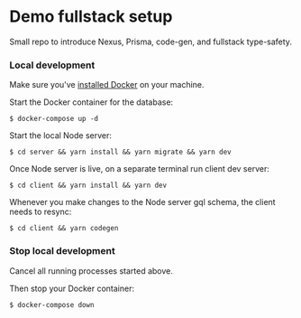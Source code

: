 # Demo fullstack setup

Small repo to introduce Nexus, Prisma, code-gen, and fullstack type-safety.

### Local development

Make sure you've [installed Docker](https://docs.docker.com/get-docker/) on your machine.

Start the Docker container for the database:

```
$ docker-compose up -d
```

Start the local Node server:

```
$ cd server && yarn install && yarn migrate && yarn dev
```

Once Node server is live, on a separate terminal run client dev server:

```
$ cd client && yarn install && yarn dev
```

Whenever you make changes to the Node server gql schema, the client needs to resync:

```
$ cd client && yarn codegen
```

### Stop local development

Cancel all running processes started above.

Then stop your Docker container:

```
$ docker-compose down
```
